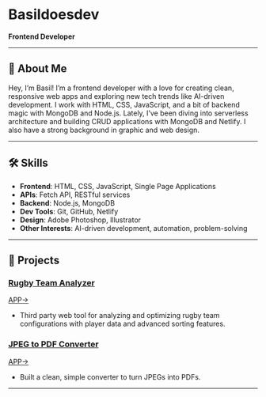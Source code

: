 # Basildoesdev

**Frontend Developer** 

---

## 📝 **About Me**

Hey, I’m Basil! I’m a frontend developer with a love for creating clean, responsive web apps and exploring new tech trends like AI-driven development. I work with HTML, CSS, JavaScript, and a bit of backend magic with MongoDB and Node.js. Lately, I’ve been diving into serverless architecture and building CRUD applications with MongoDB and Netlify. I also have a strong background in graphic and web design.

---

## 🛠 **Skills**

- **Frontend**: HTML, CSS, JavaScript, Single Page Applications  
- **APIs**: Fetch API, RESTful services  
- **Backend**: Node.js, MongoDB  
- **Dev Tools**: Git, GitHub, Netlify  
- **Design**: Adobe Photoshop, Illustrator  
- **Other Interests**: AI-driven development, automation, problem-solving

---

## 🌟 **Projects**

### [Rugby Team Analyzer](https://github.com/basildoesdev/bor-team-analyzer)  
[APP->](https://borteamanalyser.netlify.app/)
- Third party web tool for analyzing and optimizing rugby team configurations with player data and advanced sorting features.

### [JPEG to PDF Converter](https://github.com/basildoesdev/jpeg-to-pdf)
[APP->](https://jpegtopdf.netlify.app/)
- Built a clean, simple converter to turn JPEGs into PDFs.

---


